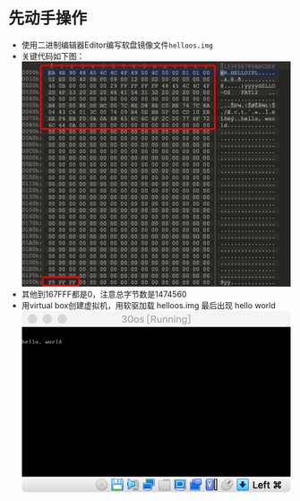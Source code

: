 # 先动手操作
- 使用二进制编辑器Editor编写软盘镜像文件`helloos.img`
- 关键代码如下图：
![](day01_1.png)
- 其他到167FFF都是0，注意总字节数是1474560
- 用virtual box创建虚拟机，用软驱加载 helloos.img 最后出现 hello world
![](day01_2.png)